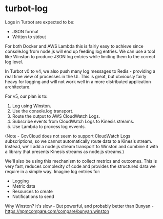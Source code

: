 # turbot-log

Logs in Turbot are expected to be:
* JSON format
* Written to stdout

For both Docker and AWS Lambda this is fairly easy to achieve since console.log
from node.js will end up feeding log entries. We can use a tool like Winston to
produce JSON log entries while limiting them to the correct log level.

In Turbot v0 to v4, we also push many log messages to Redis - providing a real
time view of processes in the UI. This is great, but obviously fairly heavy for
logging and will not work well in a more distributed application architecture.

For v5, our plan is to:
1. Log using Winston.
2. Use the console.log transport.
3. Route the output to AWS CloudWatch Logs.
4. Subscribe events from CloudWatch Logs to Kinesis streams.
5. Use Lambda to process log evvents.

(Note - GovCloud does not seem to support CloudWatch Logs subscriptions, so we
cannot automatically route data to a Kinesis stream. Instead, we'll add a
node.js stream transport to Winston and combine it with a library that presents
Kinesis streams as node.js streams.)

We'll also be using this mechanism to collect metrics and outcomes. This is
very fast, reduces complexity of code and provides the structured data we
require in a simple way. Imagine log entries for:
* Logging
* Metric data
* Resources to create
* Notifications to send



Why Winston?
It's slow - 
But powerful, and probably better than Bunyan - https://npmcompare.com/compare/bunyan,winston


